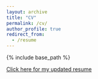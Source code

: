 ```yaml
---
layout: archive
title: "CV"
permalink: /cv/
author_profile: true
redirect_from:
  - /resume
---
```


{% include base_path %}

[Click here for my updated resume](https://github.com/narendoraiswamy/narendoraiswamy.github.io/blob/master/files/Naren_Doraiswamy_CV.pdf)
